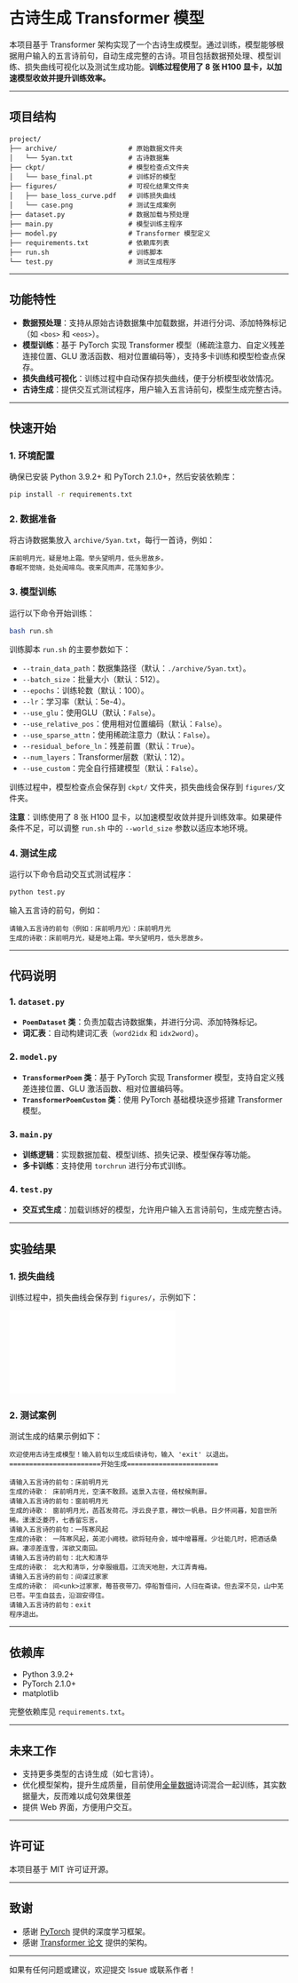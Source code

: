 # 古诗生成 Transformer 模型

本项目基于 Transformer 架构实现了一个古诗生成模型。通过训练，模型能够根据用户输入的五言诗前句，自动生成完整的古诗。项目包括数据预处理、模型训练、损失曲线可视化以及测试生成功能。**训练过程使用了 8 张 H100 显卡，以加速模型收敛并提升训练效率。**

---

## 项目结构

```
project/
├── archive/                  # 原始数据文件夹
│   └── 5yan.txt              # 古诗数据集
├── ckpt/                     # 模型检查点文件夹
│   └── base_final.pt         # 训练好的模型
├── figures/                  # 可视化结果文件夹
│   ├── base_loss_curve.pdf   # 训练损失曲线
│   └── case.png              # 测试生成案例
├── dataset.py                # 数据加载与预处理
├── main.py                   # 模型训练主程序
├── model.py                  # Transformer 模型定义
├── requirements.txt          # 依赖库列表
├── run.sh                    # 训练脚本
└── test.py                   # 测试生成程序
```

---

## 功能特性

- **数据预处理**：支持从原始古诗数据集中加载数据，并进行分词、添加特殊标记（如 `<bos>` 和 `<eos>`）。
- **模型训练**：基于 PyTorch 实现 Transformer 模型（稀疏注意力、自定义残差连接位置、GLU 激活函数、相对位置编码等），支持多卡训练和模型检查点保存。
- **损失曲线可视化**：训练过程中自动保存损失曲线，便于分析模型收敛情况。
- **古诗生成**：提供交互式测试程序，用户输入五言诗前句，模型生成完整古诗。

---

## 快速开始

### 1. 环境配置

确保已安装 Python 3.9.2+ 和 PyTorch 2.1.0+，然后安装依赖库：

```bash
pip install -r requirements.txt
```

### 2. 数据准备

将古诗数据集放入 `archive/5yan.txt`，每行一首诗，例如：

```
床前明月光，疑是地上霜。举头望明月，低头思故乡。
春眠不觉晓，处处闻啼鸟。夜来风雨声，花落知多少。
```

### 3. 模型训练

运行以下命令开始训练：

```bash
bash run.sh
```

训练脚本 `run.sh` 的主要参数如下：

- `--train_data_path`：数据集路径（默认：`./archive/5yan.txt`）。
- `--batch_size`：批量大小（默认：512）。
- `--epochs`：训练轮数（默认：100）。
- `--lr`：学习率（默认：5e-4）。
- `--use_glu`：使用GLU（默认：`False`）。
- `--use_relative_pos`：使用相对位置编码（默认：`False`）。
- `--use_sparse_attn`：使用稀疏注意力（默认：`False`）。
- `--residual_before_ln`：残差前置（默认：`True`）。
- `--num_layers`：Transformer层数（默认：12）。
- `--use_custom`：完全自行搭建模型（默认：`False`）。

训练过程中，模型检查点会保存到 `ckpt/` 文件夹，损失曲线会保存到 `figures/`文件夹。

**注意**：训练使用了 8 张 H100 显卡，以加速模型收敛并提升训练效率。如果硬件条件不足，可以调整 `run.sh` 中的 `--world_size` 参数以适应本地环境。

### 4. 测试生成

运行以下命令启动交互式测试程序：

```bash
python test.py
```

输入五言诗的前句，例如：

```
请输入五言诗的前句（例如：床前明月光）：床前明月光
生成的诗歌：床前明月光，疑是地上霜。举头望明月，低头思故乡。
```

---

## 代码说明

### 1. `dataset.py`

- **`PoemDataset` 类**：负责加载古诗数据集，并进行分词、添加特殊标记。
- **词汇表**：自动构建词汇表（`word2idx` 和 `idx2word`）。

### 2. `model.py`

- **`TransformerPoem` 类**：基于 PyTorch 实现 Transformer 模型，支持自定义残差连接位置、GLU 激活函数、相对位置编码等。
- **`TransformerPoemCustom` 类**：使用 PyTorch 基础模块逐步搭建 Transformer 模型。

### 3. `main.py`

- **训练逻辑**：实现数据加载、模型训练、损失记录、模型保存等功能。
- **多卡训练**：支持使用 `torchrun` 进行分布式训练。

### 4. `test.py`

- **交互式生成**：加载训练好的模型，允许用户输入五言诗前句，生成完整古诗。

---

## 实验结果

### 1. 损失曲线

训练过程中，损失曲线会保存到 `figures/`，示例如下：

![Loss Curve](./figures/base_loss_curve.pdf)

### 2. 测试案例

测试生成的结果示例如下：

```
欢迎使用古诗生成模型！输入前句以生成后续诗句，输入 'exit' 以退出。
=======================开始生成=======================

请输入五言诗的前句：床前明月光
生成的诗歌： 床前明月光，空潢不敢顾。返景入古径，倚杖候荆扉。
请输入五言诗的前句：窗前明月光
生成的诗歌： 窗前明月光，菡萏发荷花。浮云良子意，禅饮一帆悬。日夕怀间暮，知音世所稀。漾漾泛菱荇，七香留忘言。
请输入五言诗的前句：一阵寒风起
生成的诗歌： 一阵寒风起，英泥小阙枝。欲将轻舟会，城中增暮雁。少壮能几时，把酒话桑麻。凄凉差连雪，浑欲又南回。
请输入五言诗的前句：北大和清华
生成的诗歌： 北大和清华，分幸服蛾眉。江流天地胆，大江弄青梅。
请输入五言诗的前句：间谍过家家
生成的诗歌： 间<unk>过家家，莓苔夜带刀。停船暂借问，人归在斋读。但去深不见，山中芜已苍。平生自兹去，沿洄安得住。
请输入五言诗的前句：exit
程序退出。
```

---

## 依赖库

- Python 3.9.2+
- PyTorch 2.1.0+
- matplotlib

完整依赖库见 `requirements.txt`。

---

## 未来工作

- 支持更多类型的古诗生成（如七言诗）。
- 优化模型架构，提升生成质量，目前使用[全量数据](https://www.kaggle.com/datasets/qianboao/chinesepoetrydataset)诗词混合一起训练，其实数据量大，反而难以成句效果很差
- 提供 Web 界面，方便用户交互。

---

## 许可证

本项目基于 MIT 许可证开源。

---

## 致谢

- 感谢 [PyTorch](https://pytorch.org/) 提供的深度学习框架。
- 感谢 [Transformer 论文](https://arxiv.org/abs/1706.03762) 提供的架构。

---

如果有任何问题或建议，欢迎提交 Issue 或联系作者！

